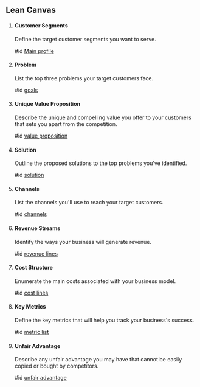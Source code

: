 ## Lean Canvas

1. #### Customer Segments

    Define the target customer segments you want to serve.

	#id [Main profile](<#profile Main profile>)
    
2. #### Problem

	List the top three problems your target customers face.

	#id [goals](<#Main profile - Goals>)

3. #### Unique Value Proposition

	Describe the unique and compelling value you offer to your customers that sets you apart from the competition.

    #id [value proposition](<#Main profile - Value proposition>)

4. #### Solution

	Outline the proposed solutions to the top problems you've identified.
    
    #id [solution](<#Main Solution - Solution>)

5. #### Channels

	List the channels you'll use to reach your target customers.

    #id [channels](<#Main profile - Channels>)

6. #### Revenue Streams

	Identify the ways your business will generate revenue.

    #id [revenue lines](<#Revenue lines>)

7. #### Cost Structure

	Enumerate the main costs associated with your business model.

    #id [cost lines](<#Cost lines>)

8. #### Key Metrics

	Define the key metrics that will help you track your business's success.

    #id [metric list](<#Metric list>)

9. #### Unfair Advantage

	Describe any unfair advantage you may have that cannot be easily copied or bought by competitors.

    #id [unfair advantage](<#Unfair advantage>)